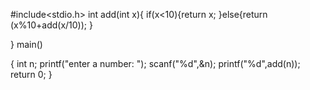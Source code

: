 #include<stdio.h>
int add(int x){
	if(x<10){return x;
	}else{return (x%10+add(x/10));
	}
	
}
main()

{
	int n;
	printf("enter a  number: ");
	scanf("%d",&n);
printf("%d",add(n));
return 0;
}

